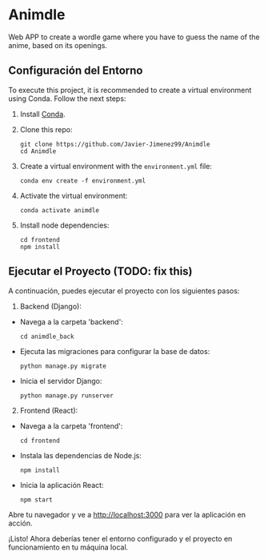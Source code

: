 # Animdle
Web APP to create a wordle game where you have to guess the name of the anime, based on its openings. 

## Configuración del Entorno

To execute this project, it is recommended to create a virtual environment using Conda. Follow the next steps:

1. Install [Conda](https://docs.conda.io/projects/conda/en/latest/user-guide/install/index.html).

2. Clone this repo: 
    ```
    git clone https://github.com/Javier-Jimenez99/Animdle
    cd Animdle
    ```
3. Create a virtual environment with the `environment.yml` file:
    ```
    conda env create -f environment.yml
    ```
4. Activate the virtual environment:
    ```
    conda activate animdle
    ```
5. Install node dependencies:
    ```
    cd frontend
    npm install
    ```



## Ejecutar el Proyecto (TODO: fix this)
A continuación, puedes ejecutar el proyecto con los siguientes pasos:

1. Backend (Django):
- Navega a la carpeta 'backend':
  ```
  cd animdle_back
  ```
- Ejecuta las migraciones para configurar la base de datos:
  ```
  python manage.py migrate
  ```
- Inicia el servidor Django:
  ```
  python manage.py runserver
  ```

2. Frontend (React):
- Navega a la carpeta 'frontend':
  ```
  cd frontend
  ```
- Instala las dependencias de Node.js:
  ```
  npm install
  ```
- Inicia la aplicación React:
  ```
  npm start
  ```

Abre tu navegador y ve a [http://localhost:3000](http://localhost:3000) para ver la aplicación en acción.

¡Listo! Ahora deberías tener el entorno configurado y el proyecto en funcionamiento en tu máquina local.